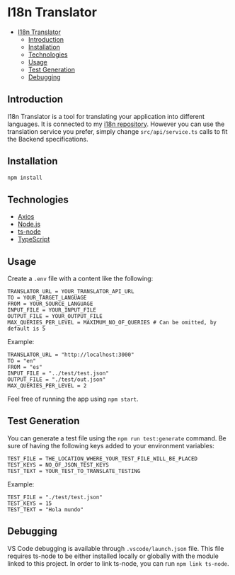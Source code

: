 # I18n Translator

- [I18n Translator](#i18n-translator)
  - [Introduction](#introduction)
  - [Installation](#installation)
  - [Technologies](#technologies)
  - [Usage](#usage)
  - [Test Generation](#test-generation)
  - [Debugging](#debugging)

## Introduction

I18n Translator is a tool for translating your application into different languages. It is connected to my [i18n repository](https://github.com/mgonzalezg9/TranslatorScraper). However you can use the translation service you prefer, simply change `src/api/service.ts` calls to fit the Backend specifications.

## Installation

```bash
npm install
```

## Technologies

- [Axios](https://axios-http.com/es/docs/intro)
- [Node.js](https://nodejs.org/)
- [ts-node](https://www.npmjs.com/package/ts-node)
- [TypeScript](https://www.typescriptlang.org/)

## Usage

Create a `.env` file with a content like the following:

```env
TRANSLATOR_URL = YOUR_TRANSLATOR_API_URL
TO = YOUR_TARGET_LANGUAGE
FROM = YOUR_SOURCE_LANGUAGE
INPUT_FILE = YOUR_INPUT_FILE
OUTPUT_FILE = YOUR_OUTPUT_FILE
MAX_QUERIES_PER_LEVEL = MAXIMUM_NO_OF_QUERIES # Can be omitted, by default is 5
```

Example:

```env
TRANSLATOR_URL = "http://localhost:3000"
TO = "en"
FROM = "es"
INPUT_FILE = "../test/test.json"
OUTPUT_FILE = "./test/out.json"
MAX_QUERIES_PER_LEVEL = 2
```

Feel free of running the app using `npm start`.

## Test Generation

You can generate a test file using the `npm run test:generate` command. Be sure of having the following keys added to your environment variables:

```env
TEST_FILE = THE_LOCATION_WHERE_YOUR_TEST_FILE_WILL_BE_PLACED
TEST_KEYS = NO_OF_JSON_TEST_KEYS
TEST_TEXT = YOUR_TEST_TO_TRANSLATE_TESTING
```

Example:

```env
TEST_FILE = "./test/test.json"
TEST_KEYS = 15
TEST_TEXT = "Hola mundo"
```

## Debugging

VS Code debugging is available through `.vscode/launch.json` file. This file requires ts-node to be either installed locally or globally with the module linked to this project. In order to link ts-node, you can run `npm link ts-node`.
